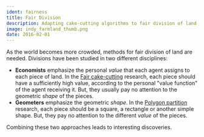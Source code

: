 ```yaml
---
ident: fairness
title: Fair Division
description: Adapting cake-cutting algorithms to fair division of land-estates in two dimensions.
image: indy_farmland_thumb.png
date: 2016-02-01
---
```

As the world becomes more crowded, methods for fair division of land are needed. 
Divisions have been studied in two different disciplines:

* **Economists** emphasize the personal *value* that each agent assigns to each piece of land.
In the [Fair cake-cutting](https://en.wikipedia.org/wiki/Fair_cake-cutting) research, each piece should have a sufficiently high value, according
to the personal "value function" of the agent receiving it. But, they usually pay no attention to the geometric *shape* of the pieces.
* **Geometers** emphasize the geometric *shape*.
In the [Polygon partition](https://en.wikipedia.org/wiki/Polygon_partition) research, each piece should be a square, a rectangle or another simple shape. 
But, they pay no attention to the different *value* of the pieces.

Combining these two approaches leads to interesting discoveries.
